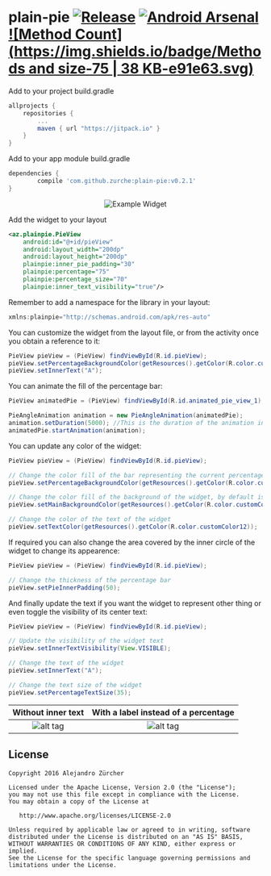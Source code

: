 # plain-pie [![Release](https://jitpack.io/v/zurche/plain-pie.svg)](https://jitpack.io/#zurche/plain-pie/v0.2.1) [![Android Arsenal](https://img.shields.io/badge/Android%20Arsenal-plain--pie-green.svg?style=true)](https://android-arsenal.com/details/1/3689) [![Method Count](https://img.shields.io/badge/Methods and size-75 | 38 KB-e91e63.svg)](http://www.methodscount.com/?lib=com.github.zurche%3Aplain-pie%3Av0.2.1) 


Add to your project build.gradle
```gradle
allprojects {
	repositories {
		...
		maven { url "https://jitpack.io" }
	}
}
```

Add to your app module build.gradle
```gradle
dependencies {
        compile 'com.github.zurche:plain-pie:v0.2.1'
}
```
<p align="center">
  <img src="https://github.com/zurche/plain-pie/blob/master/img/pie_1.png" alt="Example Widget"/>
</p>

Add the widget to your layout
```xml
<az.plainpie.PieView
    android:id="@+id/pieView"
    android:layout_width="200dp"
    android:layout_height="200dp"
    plainpie:inner_pie_padding="30"
    plainpie:percentage="75"
    plainpie:percentage_size="70"
    plainpie:inner_text_visibility="true"/>
```

Remember to add a namespace for the library in your layout:
```javascript
xmlns:plainpie="http://schemas.android.com/apk/res-auto"
```

You can customize the widget from the layout file, or from the activity once you obtain a reference to it:
```java
PieView pieView = (PieView) findViewById(R.id.pieView);
pieView.setPercentageBackgroundColor(getResources().getColor(R.color.customColor2));
pieView.setInnerText("A");
```

You can animate the fill of the percentage bar:
```java
PieView animatedPie = (PieView) findViewById(R.id.animated_pie_view_1);

PieAngleAnimation animation = new PieAngleAnimation(animatedPie);
animation.setDuration(5000); //This is the duration of the animation in millis
animatedPie.startAnimation(animation);
```

You can update any color of the widget:
```java
PieView pieView = (PieView) findViewById(R.id.pieView);

// Change the color fill of the bar representing the current percentage
pieView.setPercentageBackgroundColor(getResources().getColor(R.color.customColor1));

// Change the color fill of the background of the widget, by default is transparent
pieView.setMainBackgroundColor(getResources().getColor(R.color.customColor5));

// Change the color of the text of the widget
pieView.setTextColor(getResources().getColor(R.color.customColor12));
```

If required you can also change the area covered by the inner circle of the widget to change its appearence:
```java
PieView pieView = (PieView) findViewById(R.id.pieView);

// Change the thickness of the percentage bar
pieView.setPieInnerPadding(50);
```

And finally update the text if you want the widget to represent other thing or even toggle the visibility of its center text:
```java
PieView pieView = (PieView) findViewById(R.id.pieView);

// Update the visibility of the widget text
pieView.setInnerTextVisibility(View.VISIBLE);

// Change the text of the widget
pieView.setInnerText("A");

// Change the text size of the widget
pieView.setPercentageTextSize(35);
```

Without inner text         |  With a label instead of a percentage
:-------------------------:|:-------------------------:
![alt tag](https://github.com/zurche/plain-pie/blob/master/img/pie_3.png) | ![alt tag](https://github.com/zurche/plain-pie/blob/master/img/pie_2.png)


License
--------

    Copyright 2016 Alejandro Zürcher

    Licensed under the Apache License, Version 2.0 (the "License");
    you may not use this file except in compliance with the License.
    You may obtain a copy of the License at

       http://www.apache.org/licenses/LICENSE-2.0

    Unless required by applicable law or agreed to in writing, software
    distributed under the License is distributed on an "AS IS" BASIS,
    WITHOUT WARRANTIES OR CONDITIONS OF ANY KIND, either express or implied.
    See the License for the specific language governing permissions and
    limitations under the License.
